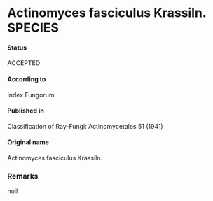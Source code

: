 Actinomyces fasciculus Krassiln. SPECIES
=======

#### Status
ACCEPTED

#### According to
Index Fungorum

#### Published in
Classification of Ray-Fungi: Actinomycetales 51 (1941)

#### Original name
Actinomyces fasciculus Krassiln.

### Remarks
null